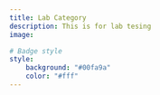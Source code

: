 ```yaml
---
title: Lab Category
description: This is for lab tesing
image:

# Badge style
style:
    background: "#00fa9a"
    color: "#fff"
---
```


